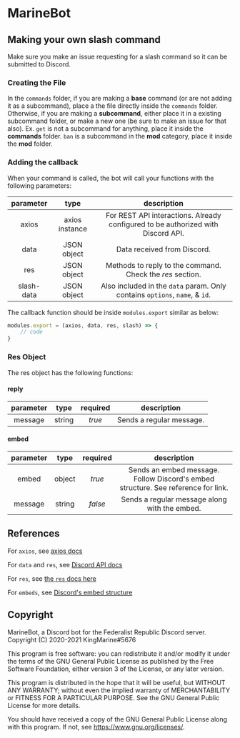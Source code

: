 # MarineBot

## Making your own slash command

Make sure you make an issue requesting for a slash command so it can be submitted to Discord.

### Creating the File

In the `commands` folder, if you are making a **base** command (or are not adding it as a subcommand), place a the file directly inside the `commands` folder. Otherwise, if you are making a **subcommand**, either place it in a existing subcommand folder, or make a new one (be sure to make an issue for that also). Ex. `get` is not a subcommand for anything, place it inside the **commands** folder. `ban` is a subcommand in the **mod** category, place it inside the **mod** folder.

### Adding the callback

When your command is called, the bot will call your functions with the following parameters:

| parameter  | type           | description                                                                      |
|:----------:|:--------------:|:--------------------------------------------------------------------------------:|
| axios      | axios instance | For REST API interactions. Already configured to be authorized with Discord API. |
| data       | JSON object    | Data received from Discord.                                                      |
| res        | JSON object    | Methods to reply to the command. Check the *res* section.                        |
| slash-data | JSON object    | Also included in the `data` param. Only contains `options`, `name`, & `id`.      |

The callback function should be inside `modules.export` similar as below:

```js
modules.export = (axios, data, res, slash) => {
    // code
}
```

### Res Object

The res object has the following functions:

#### reply

| parameter | type   | required | description              |
|:---------:|:------:|:--------:|:------------------------:|
| message   | string | *true*   | Sends a regular message. |

#### embed

| parameter | type   | required | description                                                                       |
|:---------:|:------:|:--------:|:---------------------------------------------------------------------------------:|
| embed     | object | *true*   | Sends an embed message. Follow Discord's embed structure. See reference for link. |
| message   | string | *false*  | Sends a regular message along with the embed.                                     |

## References

For `axios`, see [axios docs](https://github.com/axios/axios#readme)

For `data` and `res`, see [Discord API docs](https://discord.com/developers/docs/interactions/slash-commands#receiving-an-interaction)

For `res`, see [the `res` docs here](###-res-object)

For `embeds`, see [Discord's embed structure](https://discord.com/developers/docs/resources/channel#embed-object)

## Copyright

MarineBot, a Discord bot for the Federalist Republic Discord server.
Copyright (C) 2020-2021  KingMarine#5676

This program is free software: you can redistribute it and/or modify
it under the terms of the GNU General Public License as published by
the Free Software Foundation, either version 3 of the License, or
any later version.

This program is distributed in the hope that it will be useful,
but WITHOUT ANY WARRANTY; without even the implied warranty of
MERCHANTABILITY or FITNESS FOR A PARTICULAR PURPOSE.  See the
GNU General Public License for more details.

You should have received a copy of the GNU General Public License
along with this program.  If not, see <https://www.gnu.org/licenses/>.
